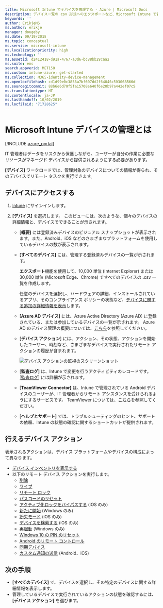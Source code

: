 ```yaml
---
title: Microsoft Intune でデバイスを管理する - Azure | Microsoft Docs
description: デバイス一覧の csv 形式へのエクスポートなど、Microsoft Intune で管理するデバイスを確認します。また、Azure Active Directory に参加しているデバイスを表示したり、TeamViewer Connector を使用して IT 管理者がリモートで Android デバイスのトラブルシューティングを行えるようにしたり、デバイスで実行できるすべての操作を表示します。
keywords: ''
author: ErikjeMS
ms.author: erikje
manager: dougeby
ms.date: 09/19/2018
ms.topic: conceptual
ms.service: microsoft-intune
ms.localizationpriority: high
ms.technology: ''
ms.assetid: d2412418-d91a-4767-a3d6-bc88bb29caa2
ms.suite: ems
search.appverid: MET150
ms.custom: intune-azure; get-started
ms.collection: M365-identity-device-management
ms.openlocfilehash: cd1d99e0c3853a7bf607dd2f64046c503068566d
ms.sourcegitcommit: 88b6e6d70f5fa15708e640f6e20b97a442ef07c5
ms.translationtype: HT
ms.contentlocale: ja-JP
ms.lasthandoff: 10/02/2019
ms.locfileid: "71728625"
---
```

# <a name="what-is-microsoft-intune-device-management"></a>Microsoft Intune デバイスの管理とは

[!INCLUDE [azure_portal](../includes/azure_portal.md)]

IT 管理者はデータをリスクから保護しながら、ユーザーが自分の作業に必要なリソースがマネージド デバイスから提供されるようにする必要があります。

**[デバイス]** ワークロードでは、管理対象のデバイスについての情報が得られ、そのデバイスでリモート タスクを実行できます。

## <a name="get-to-your-devices"></a>デバイスにアクセスする

1. [Intune](https://go.microsoft.com/fwlink/?linkid=2090973) にサインインします。
3. **[デバイス]** を選択します。 このビューには、次のような、個々のデバイスの詳細情報と、デバイスでできることが示されます。

   - **[概要]** には登録済みデバイスのビジュアル スナップショットが表示されます。また、Android、iOS などのさまざまなプラットフォームを使用しているデバイスの数が表示されます。
   - **[すべてのデバイス]** には、管理する登録済みデバイスの一覧が示されます。

     **エクスポート**機能を使用して、10,000 単位 (Internet Explorer) または 30,000 単位 (Microsoft Edge、Chrome) ですべてのデバイスの .csv 一覧を作成します。

     任意のデバイスを選択し、ハードウェアの詳細、インストールされているアプリ、そのコンプライアンス ポリシーの状態など、[デバイスに関する追加の詳細情報を表示](device-inventory.md)します。

   - **[Azure AD デバイス]** には、Azure Active Directory (Azure AD) に登録されている、または参加しているデバイスの一覧が示されます。 Azure AD のデバイス管理の概要については、[こちら](https://docs.microsoft.com/azure/active-directory/device-management-introduction)を参照してください。
   - **[デバイス アクション]** には、アクション、その状態、アクションを開始したユーザー、時刻など、さまざまなデバイスで実行されたリモート アクションの履歴が含まれます。

     ![デバイス アクションの監視のスクリーンショット](./media/device-management/monitor-device-actions.png)

   - **[監査ログ]** は、Intune で変更を行うアクティビティのレコードです。 [[監査ログ]](../fundamentals/monitor-audit-logs.md) には詳細が示されます。
   - **[TeamViewer Connector]** は、Intune で管理されている Android デバイスのユーザーが、IT 管理者からリモート アシスタンスを受けられるようにするサービスです。 TeamViewer については、[こちら](teamviewer-support.md)を参照してください。
   - **[ヘルプとサポート]** では、トラブルシューティングのヒント、サポートの依頼、Intune の状態の確認に関するショートカットが提供されます。

## <a name="available-device-actions"></a>行えるデバイス アクション
表示されるアクションは、デバイス プラットフォームやデバイスの構成によって異なります。

- [デバイス インベントリを表示する](device-inventory.md)
- 以下のリモート デバイス アクションを実行します。
  - [削除](devices-wipe.md#retire)
  - [ワイプ](devices-wipe.md#wipe)
  - [リモート ロック](device-remote-lock.md)
  - [パスコードのリセット](device-passcode-reset.md)
  - [アクティブ化ロックをバイパスする](device-activation-lock-bypass.md) (iOS のみ)
  - [新たに開始](device-fresh-start.md) (Windows のみ)
  - [紛失モード](device-lost-mode.md) (iOS のみ)
  - [デバイスを検索する](device-locate.md) (iOS のみ)
  - [再起動](device-restart.md) (Windows のみ)
  - [Windows 10 の PIN のリセット](device-windows-pin-reset.md)
  - [Android のリモート コントロール](teamviewer-support.md)
  - [同期デバイス](device-sync.md)
  - [カスタム通知の送信](custom-notifications.md#send-a-custom-notification-to-a-single-device) (Android、iOS)

## <a name="next-steps"></a>次の手順

- **[すべてのデバイス]** で、デバイスを選択し、その特定のデバイスに関する詳細情報を表示します。
- 管理しているデバイスで実行されているアクションの状態を確認するには、**[デバイス アクション]** を選びます。
